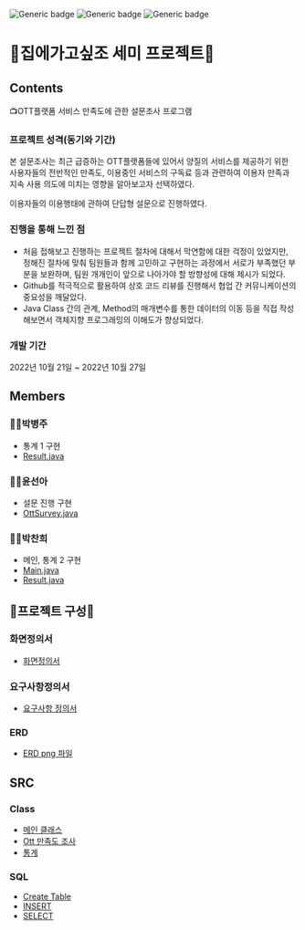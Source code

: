 ![Generic badge](https://img.shields.io/badge/java-yellowgreen.svg) ![Generic badge](https://img.shields.io/badge/MySQL-green.svg) ![Generic badge](https://img.shields.io/badge/VisualStudioCode-orange.svg)
# 🏡집에가고싶조 세미 프로젝트🏡
## Contents
  📺OTT플랫폼 서비스 만족도에 관한 설문조사 프로그램
 ### 프로젝트 성격(동기와 기간)
 본 설문조사는 최근 급증하는 OTT플랫폼들에 있어서 양질의 서비스를 제공하기 위한 사용자들의 전반적인 만족도, 이용중인 서비스의 구독료   등과 관련하여 이용자 만족과 지속 사용 의도에 미치는 영향을 알아보고자 선택하였다.

  이용자들의 이용행태에 관하여 단답형 설문으로 진행하였다.
### 진행을 통해 느낀 점
 * 처음 접해보고 진행하는 프로젝트 절차에 대해서 막연함에 대한 걱정이 있었지만, 정해진 절차에 맞춰 팀원들과 함께 고민하고 구현하는 과정에서 서로가 부족했던 부분을 보완하며, 팀원 개개인이 앞으로 나아가야 할 방향성에 대해 제시가 되었다.
 * Github를 적극적으로 활용하여 상호 코드 리뷰를 진행해서 협업 간 커뮤니케이션의 중요성을 깨달았다.
 * Java Class 간의 관계, Method의 매개변수를 통한 데이터의 이동 등을 직접 작성해보면서 객체지향 프로그래밍의 이해도가 향상되었다.
### 개발 기간
2022년 10월 21일 ~ 2022년 10월 27일

## Members
### 🙆‍♂️박병주  
* 통계 1 구현
* [Result.java](./src/Result.java)
### 👩‍🔧윤선아
* 설문 진행 구현
* [OttSurvey.java](./src/OttSurvey.java)  
### 👩‍🏫박찬희
* 메인, 통계 2 구현
* [Main.java](./src/Main.java) 
* [Result.java](./src/Result.java)
## 📙프로젝트 구성📙
### 화면정의서
- [화면정의서](./docs/etc/%ED%99%94%EB%A9%B4%EC%A0%95%EC%9D%98%EC%84%9C%20(%EC%B5%9C%EC%A2%85).pdf)
### 요구사항정의서
- [요구사항 정의서](./docs/etc/%EC%9A%94%EA%B5%AC%EC%82%AC%ED%95%AD%EC%A0%95%EC%9D%98%EC%84%9C(%EC%A7%91%EC%97%90%EA%B0%80%EA%B3%A0%EC%8B%B6%EC%A1%B0).xlsx.pdf)
### ERD
- [ERD png 파일](./docs/etc/Survey.png)
## SRC
### Class
- [메인 클래스](./src/Main.java)
- [Ott 만족도 조사](./src/OttSurvey.java)
- [통계](./src/Result.java)
### SQL
- [Create Table](./docs/SQL/Survey.sql)  
- [INSERT](./docs/SQL/insert.sql)  
- [SELECT](./docs/SQL/surveySQL.sql)  



